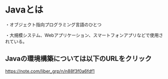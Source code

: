 # Javaとは
・オブジェクト指向プログラミング言語のひとつ

・大規模システム、Webアプリケーション、スマートフォンアプリなどで使用されている。

## Javaの環境構築については以下のURLをクリック
https://note.com/liber_grp/n/n88f3f0a6fdf1

